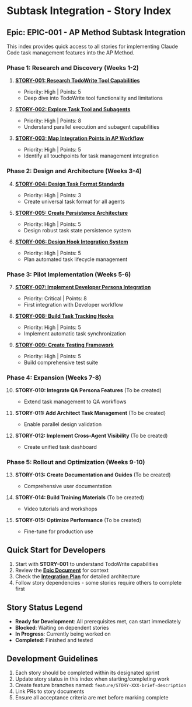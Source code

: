 # Subtask Integration - Story Index

## Epic: EPIC-001 - AP Method Subtask Integration

This index provides quick access to all stories for implementing Claude Code task management features into the AP Method.

### Phase 1: Research and Discovery (Weeks 1-2)

1. **[STORY-001: Research TodoWrite Tool Capabilities](./STORY-001-research-todowrite-tool.md)**
   - Priority: High | Points: 5
   - Deep dive into TodoWrite tool functionality and limitations

2. **[STORY-002: Explore Task Tool and Subagents](./STORY-002-explore-task-subagents.md)**
   - Priority: High | Points: 8
   - Understand parallel execution and subagent capabilities

3. **[STORY-003: Map Integration Points in AP Workflow](./STORY-003-map-integration-points.md)**
   - Priority: High | Points: 5
   - Identify all touchpoints for task management integration

### Phase 2: Design and Architecture (Weeks 3-4)

4. **[STORY-004: Design Task Format Standards](./STORY-004-design-task-format.md)**
   - Priority: High | Points: 3
   - Create universal task format for all agents

5. **[STORY-005: Create Persistence Architecture](./STORY-005-create-persistence-architecture.md)**
   - Priority: High | Points: 5
   - Design robust task state persistence system

6. **[STORY-006: Design Hook Integration System](./STORY-006-design-hook-integration.md)**
   - Priority: High | Points: 5
   - Plan automated task lifecycle management

### Phase 3: Pilot Implementation (Weeks 5-6)

7. **[STORY-007: Implement Developer Persona Integration](./STORY-007-implement-developer-integration.md)**
   - Priority: Critical | Points: 8
   - First integration with Developer workflow

8. **[STORY-008: Build Task Tracking Hooks](./STORY-008-build-task-tracking-hooks.md)**
   - Priority: High | Points: 5
   - Implement automatic task synchronization

9. **[STORY-009: Create Testing Framework](./STORY-009-create-testing-framework.md)**
   - Priority: High | Points: 5
   - Build comprehensive test suite

### Phase 4: Expansion (Weeks 7-8)

10. **STORY-010: Integrate QA Persona Features** (To be created)
    - Extend task management to QA workflows

11. **STORY-011: Add Architect Task Management** (To be created)
    - Enable parallel design validation

12. **STORY-012: Implement Cross-Agent Visibility** (To be created)
    - Create unified task dashboard

### Phase 5: Rollout and Optimization (Weeks 9-10)

13. **STORY-013: Create Documentation and Guides** (To be created)
    - Comprehensive user documentation

14. **STORY-014: Build Training Materials** (To be created)
    - Video tutorials and workshops

15. **STORY-015: Optimize Performance** (To be created)
    - Fine-tune for production use

## Quick Start for Developers

1. Start with **STORY-001** to understand TodoWrite capabilities
2. Review the **[Epic Document](../epics/epic-subtask-integration.md)** for context
3. Check the **[Integration Plan](../subtask-plan.md)** for detailed architecture
4. Follow story dependencies - some stories require others to complete first

## Story Status Legend

- **Ready for Development**: All prerequisites met, can start immediately
- **Blocked**: Waiting on dependent stories
- **In Progress**: Currently being worked on
- **Completed**: Finished and tested

## Development Guidelines

1. Each story should be completed within its designated sprint
2. Update story status in this index when starting/completing work
3. Create feature branches named: `feature/STORY-XXX-brief-description`
4. Link PRs to story documents
5. Ensure all acceptance criteria are met before marking complete